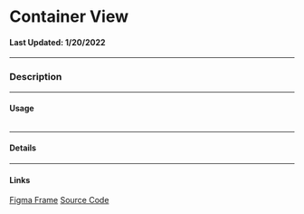 # Container View
#### Last Updated: 1/20/2022
--------------------

### Description 

--------------------

#### Usage 

~~~

~~~

------------------

#### Details

------------------

#### Links
[Figma Frame]()
[Source Code]()